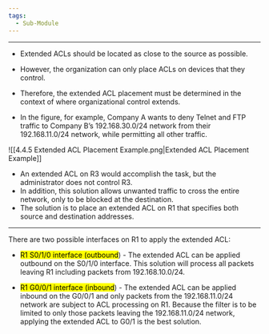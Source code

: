 ```yaml
---
tags:
  - Sub-Module
---
```

---
- Extended ACLs should be located as close to the source as possible.
- However, the organization can only place ACLs on devices that they control.
- Therefore, the extended ACL placement must be determined in the context of where organizational control extends.

- In the figure, for example, Company A wants to deny Telnet and FTP traffic to Company B’s 192.168.30.0/24 network from their 192.168.11.0/24 network, while permitting all other traffic.

![[4.4.5 Extended ACL Placement Example.png|Extended ACL Placement Example]]

- An extended ACL on R3 would accomplish the task, but the administrator does not control R3.
- In addition, this solution allows unwanted traffic to cross the entire network, only to be blocked at the destination.
- The solution is to place an extended ACL on R1 that specifies both source and destination addresses.

---

There are two possible interfaces on R1 to apply the extended ACL:
- <mark class="hltr-green">R1 S0/1/0 interface (outbound</mark>) - The extended ACL can be applied outbound on the S0/1/0 interface.
  This solution will process all packets leaving R1 including packets from 192.168.10.0/24.
  
- <mark class="hltr-green">R1 G0/0/1 interface (inbound</mark>) - The extended ACL can be applied inbound on the G0/0/1 and only packets from the 192.168.11.0/24 network are subject to ACL processing on R1. 
  Because the filter is to be limited to only those packets leaving the 192.168.11.0/24 network, applying the extended ACL to G0/1 is the best solution.